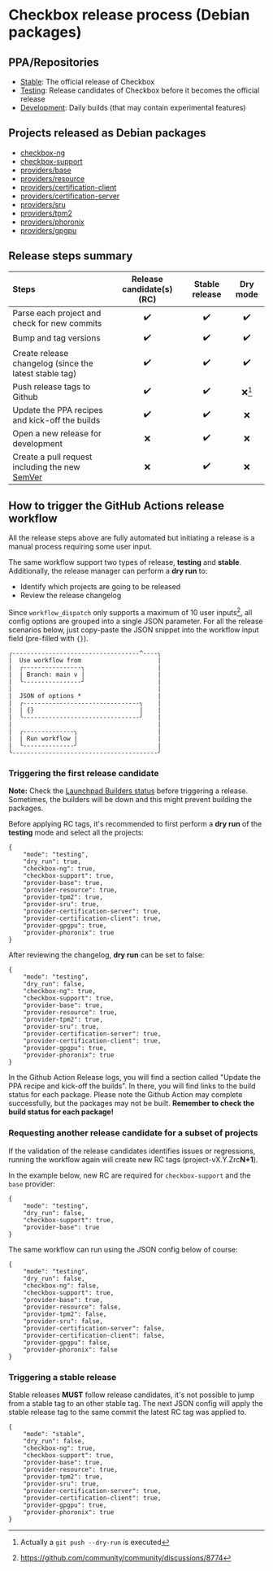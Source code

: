 # Checkbox release process (Debian packages)

## PPA/Repositories

* [Stable]\: The official release of Checkbox
* [Testing]\: Release candidates of Checkbox before it becomes the official
release
* [Development]\: Daily builds (that may contain experimental features)

## Projects released as Debian packages

* [checkbox-ng](https://github.com/canonical/checkbox/tree/main/checkbox-ng)
* [checkbox-support](https://github.com/canonical/checkbox/tree/main/checkbox-support)
* [providers/base](https://github.com/canonical/checkbox/tree/main/providers/base)
* [providers/resource](https://github.com/canonical/checkbox/tree/main/providers/resource)
* [providers/certification-client](https://github.com/canonical/checkbox/tree/main/providers/certification-client)
* [providers/certification-server](https://github.com/canonical/checkbox/tree/main/providers/certification-server)
* [providers/sru](https://github.com/canonical/checkbox/tree/main/providers/sru)
* [providers/tpm2](https://github.com/canonical/checkbox/tree/main/providers/tpm2)
* [providers/phoronix](https://github.com/canonical/checkbox/tree/main/providers/phoronix)
* [providers/gpgpu](https://github.com/canonical/checkbox/tree/main/providers/gpgpu)

## Release steps summary

Steps | Release candidate(s) (RC) | Stable release | Dry mode
:--- | :---: | :---: | :---:
Parse each project and check for new commits | :heavy_check_mark: | :heavy_check_mark: | :heavy_check_mark:
Bump and tag versions | :heavy_check_mark: | :heavy_check_mark: | :heavy_check_mark:
Create release changelog (since the latest stable tag) | :heavy_check_mark: | :heavy_check_mark: | :heavy_check_mark:
Push release tags to Github | :heavy_check_mark: | :heavy_check_mark: | :x:[^1]
Update the PPA recipes and kick-off the builds | :heavy_check_mark: | :heavy_check_mark: | :x:
Open a new release for development | :x: | :heavy_check_mark: | :x:
Create a pull request including the new [SemVer](https://semver.org/spec/v2.0.0.html) | :x: | :heavy_check_mark: | :x:

## How to trigger the GitHub Actions release workflow

All the release steps above are fully automated but initiating a release is a
manual process requiring some user input.

The same workflow support two types of release, **testing** and **stable**.
Additionally, the release manager can perform a **dry run** to:
* Identify which projects are going to be released 
* Review the release changelog

Since `workflow_dispatch` only supports a maximum of 10 user inputs[^2], all
config options are grouped into a single JSON parameter. For all the release
scenarios below, just copy-paste the JSON snippet into the workflow input field
(pre-filled with `{}`).

```
╭-----------------------------------^----╮
|  Use workflow from                     |
|  ╭----------------╮                    |
|  | Branch: main v |                    |
|  ╰----------------╯                    |
|                                        |
|  JSON of options *                     |
|  ╭--------------------------------╮    |
|  | {}                             |    |
|  ╰--------------------------------╯    |
|                                        |
|  ╭--------------╮                      |
|  | Run workflow |                      |
|  ╰--------------╯                      |
╰----------------------------------------╯
```

### Triggering the first release candidate

**Note:** Check the [Launchpad Builders status] before triggering a release.
Sometimes, the builders will be down and this might prevent building the
packages.

Before applying RC tags, it's recommended to first perform a **dry run** of the **testing** mode and select all the projects:

```
{
    "mode": "testing",
    "dry_run": true,
    "checkbox-ng": true,
    "checkbox-support": true,
    "provider-base": true,
    "provider-resource": true,
    "provider-tpm2": true,
    "provider-sru": true,
    "provider-certification-server": true,
    "provider-certification-client": true,
    "provider-gpgpu": true,
    "provider-phoronix": true
}
```

After reviewing the changelog, **dry run** can be set to false:

```
{
    "mode": "testing",
    "dry_run": false,
    "checkbox-ng": true,
    "checkbox-support": true,
    "provider-base": true,
    "provider-resource": true,
    "provider-tpm2": true,
    "provider-sru": true,
    "provider-certification-server": true,
    "provider-certification-client": true,
    "provider-gpgpu": true,
    "provider-phoronix": true
}
```

In the Github Action Release logs, you will find a section called "Update the
PPA recipe and kick-off the builds". In there, you will find links to the build
status for each package. Please note the Github Action may complete
successfully, but the packages may not be built. **Remember to check the build
status for each package!**

### Requesting another release candidate for a subset of projects

If the validation of the release candidates identifies issues or regressions,
running the workflow again will create new RC tags (project-vX.Y.Zrc**N+1**).

In the example below, new RC are required for `checkbox-support` and the `base`
provider:

```
{
    "mode": "testing",
    "dry_run": false,
    "checkbox-support": true,
    "provider-base": true
}
```

The same workflow can run using the JSON config below of course:

```
{
    "mode": "testing",
    "dry_run": false,
    "checkbox-ng": false,
    "checkbox-support": true,
    "provider-base": true,
    "provider-resource": false,
    "provider-tpm2": false,
    "provider-sru": false,
    "provider-certification-server": false,
    "provider-certification-client": false,
    "provider-gpgpu": false,
    "provider-phoronix": false
}
```

### Triggering a stable release

Stable releases **MUST** follow release candidates, it's not possible to jump
from a stable tag to an other stable tag. The next JSON config will apply the
stable release tag to the same commit the latest RC tag was applied to.

```
{
    "mode": "stable",
    "dry_run": false,
    "checkbox-ng": true,
    "checkbox-support": true,
    "provider-base": true,
    "provider-resource": true,
    "provider-tpm2": true,
    "provider-sru": true,
    "provider-certification-server": true,
    "provider-certification-client": true,
    "provider-gpgpu": true,
    "provider-phoronix": true
}
```

[^1]:Actually a `git push --dry-run` is executed
[^2]:https://github.com/community/community/discussions/8774

[Stable]: https://launchpad.net/~hardware-certification/+archive/ubuntu/public
[Testing]: https://code.launchpad.net/~checkbox-dev/+archive/ubuntu/testing
[Development]: https://code.launchpad.net/~checkbox-dev/+archive/ubuntu/ppa
[Launchpad Builders status]: https://launchpad.net/builders

